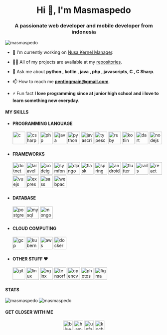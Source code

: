 <h1 align="center">Hi 👋, I'm Masmaspedo</h1>
<h3 align="center">A passionate web developer and mobile developer from indonesia</h3>

<p align="left"> <img src="https://komarev.com/ghpvc/?username=masmaspedo" alt="masmaspedo" /> </p>

- 🔭 I’m currently working on [Nusa Kernel Manager](https://github.com/masmaspedo/nskmanager.git).

- 👨‍💻 All of my projects are available at my [repositories](https://github.com/masmaspedo?tab=repositories).

- 💬 Ask me about **python , kotlin , java , php , javascripts, C , C Sharp**.

- 📫 How to reach me **pentingmain@gmail.com**.

- ⚡ Fun fact **I love programming since at junior high school and i love to learn something new everyday**.

#### MY SKILLS 

* #### PROGRAMMING LANGUAGE
    <p align="left">

    <img src="https://devicons.github.io/devicon/devicon.git/icons/c/c-original.svg" alt="c" width="40" height="40"/>

    <img src="https://devicons.github.io/devicon/devicon.git/icons/csharp/csharp-original.svg" alt="csharp" width="40" height="40"/>

    <img src="https://devicons.github.io/devicon/devicon.git/icons/php/php-original.svg" alt="php" width="40" height="40"/>

    <img src="https://devicons.github.io/devicon/devicon.git/icons/java/java-original-wordmark.svg" alt="java" width="40" height="40"/>

    <img src="https://devicons.github.io/devicon/devicon.git/icons/python/python-original.svg" alt="python" width="40" height="40"/>

    <img src="https://devicons.github.io/devicon/devicon.git/icons/javascript/javascript-original.svg" alt="javascript" width="40" height="40"/>

    <img src="https://devicons.github.io/devicon/devicon.git/icons/typescript/typescript-original.svg" alt="typescript" width="40" height="40"/>

    <img src="https://devicons.github.io/devicon/devicon.git/icons/ruby/ruby-original-wordmark.svg" alt="ruby" width="40" height="40"/>
    
    <img src="https://www.vectorlogo.zone/logos/kotlinlang/kotlinlang-icon.svg" alt="kotlin" width="40" height="40"/>

    <img src="https://www.vectorlogo.zone/logos/dartlang/dartlang-icon.svg" alt="dart" width="40" height="40"/>

    <img src="https://devicons.github.io/devicon/devicon.git/icons/nodejs/nodejs-original-wordmark.svg" alt="nodejs" width="40" height="40"/>

    

    </p>

* #### FRAMEWORKS
    <p align="left">
    
    <img src="https://devicons.github.io/devicon/devicon.git/icons/dot-net/dot-net-original-wordmark.svg" alt="dotnet" width="40" height="40"/>

    <img src="https://devicons.github.io/devicon/devicon.git/icons/laravel/laravel-plain-wordmark.svg" alt="laravel" width="40" height="40"/>

    <img src="https://cdn.worldvectorlogo.com/logos/codeigniter.svg" alt="codeigniter" width="40" height="40"/>

    <img src="https://symfony.com/logos/symfony_black_03.svg" alt="symfony" width="40" height="40"/>

    <img src="https://devicons.github.io/devicon/devicon.git/icons/django/django-original.svg" alt="django" width="40" height="40"/>

    <img src="https://www.vectorlogo.zone/logos/pocoo_flask/pocoo_flask-icon.svg" alt="flask" width="40" height="40"/>

    <img src="https://www.vectorlogo.zone/logos/springio/springio-icon.svg" alt="spring" width="40" height="40"/>

    <img src="https://devicons.github.io/devicon/devicon.git/icons/android/android-original-wordmark.svg" alt="android" width="40" height="40"/>
    
    <img src="https://www.vectorlogo.zone/logos/flutterio/flutterio-icon.svg" alt="flutter" width="40" height="40"/>

    <img src="https://devicons.github.io/devicon/devicon.git/icons/rails/rails-original-wordmark.svg" alt="rails" width="40" height="40"/>

    <img src="https://devicons.github.io/devicon/devicon.git/icons/react/react-original-wordmark.svg" alt="react" width="40" height="40"/>

    <img src="https://devicons.github.io/devicon/devicon.git/icons/vuejs/vuejs-original-wordmark.svg" alt="vuejs" width="40" height="40"/>

    <img src="https://devicons.github.io/devicon/devicon.git/icons/express/express-original-wordmark.svg" alt="express" width="40" height="40"/>

    <img src="https://devicons.github.io/devicon/devicon.git/icons/sass/sass-original.svg" alt="sass" width="40" height="40"/>

    <img src="https://devicons.github.io/devicon/devicon.git/icons/webpack/webpack-original.svg" alt="webpack" width="40" height="40"/>

    </p>

* #### DATABASE
    <p align="left">

    <img src="https://devicons.github.io/devicon/devicon.git/icons/postgresql/postgresql-original-wordmark.svg" alt="postgresql" width="40" height="40"/>

    <img src="https://devicons.github.io/devicon/devicon.git/icons/mysql/mysql-original-wordmark.svg" alt="mysql" width="40" height="40"/>

    <img src="https://devicons.github.io/devicon/devicon.git/icons/mongodb/mongodb-original-wordmark.svg" alt="mongodb" width="40" height="40"/>

    </p>

* #### CLOUD COMPUTING
    <p>
    
    <img src="https://www.vectorlogo.zone/logos/google_cloud/google_cloud-icon.svg" alt="gcp" width="40" height="40"/>

    <img src="https://www.vectorlogo.zone/logos/kubernetes/kubernetes-icon.svg" alt="kubernetes" width="40" height="40"/>

    <img src="https://devicons.github.io/devicon/devicon.git/icons/amazonwebservices/amazonwebservices-original-wordmark.svg" alt="aws" width="40" height="40"/>

    <img src="https://devicons.github.io/devicon/devicon.git/icons/docker/docker-original-wordmark.svg" alt="docker" width="40" height="40"/>

    </p>

* #### OTHER STUFF ❤️
    <p>

    <img src="https://www.vectorlogo.zone/logos/git-scm/git-scm-icon.svg" alt="git" width="40" height="40"/>

    <img src="https://devicons.github.io/devicon/devicon.git/icons/linux/linux-original.svg" alt="linux" width="40" height="40"/> 

    <img src="https://devicons.github.io/devicon/devicon.git/icons/nginx/nginx-original.svg" alt="nginx" width="40" height="40"/>

   <img src="https://www.vectorlogo.zone/logos/tensorflow/tensorflow-icon.svg" alt="tensorflow" width="40" height="40"/>

   <img src="https://www.vectorlogo.zone/logos/opencv/opencv-icon.svg" alt="opencv" width="40" height="40"/> 

   <img src="https://devicons.github.io/devicon/devicon.git/icons/photoshop/photoshop-plain.svg" alt="photoshop" width="40" height="40"/>

   <img src="https://www.vectorlogo.zone/logos/figma/figma-icon.svg" alt="figma" width="40" height="40"/>
    
    <p/>

#### STATS
<p>

<img align="center" src="https://github-readme-stats.vercel.app/api?username=masmaspedo&show_icons=true" alt="masmaspedo" />

<img align="left" src="https://github-readme-stats.vercel.app/api/top-langs/?username=masmaspedo&layout=compact&hide=html" alt="masmaspedo" />
</p>

#### GET CLOSER WITH ME

<p align="center">
<a href="https://fb.com/bluespada" target="blank"><img align="center" src="https://cdn.jsdelivr.net/npm/simple-icons@3.0.1/icons/facebook.svg" alt="bluespada" height="30" width="30" /></a>
<a href="https://instagram.com/hamstar_o" target="blank"><img align="center" src="https://cdn.jsdelivr.net/npm/simple-icons@3.0.1/icons/instagram.svg" alt="hamstar_o" height="30" width="30" /></a>
<a href="https://t.me/unfaedah" target="blank"><img align="center" src="https://cdn.jsdelivr.net/npm/simple-icons@3.0.1/icons/telegram.svg" alt="unfaedah" height="30" width="30" /></a>
<a href="https://twitter.com/kochengsans" target="blank"><img align="center" src="https://cdn.jsdelivr.net/npm/simple-icons@3.0.1/icons/twitter.svg" alt="kochengsans" height="30" width="30" /></a>

<p/>
